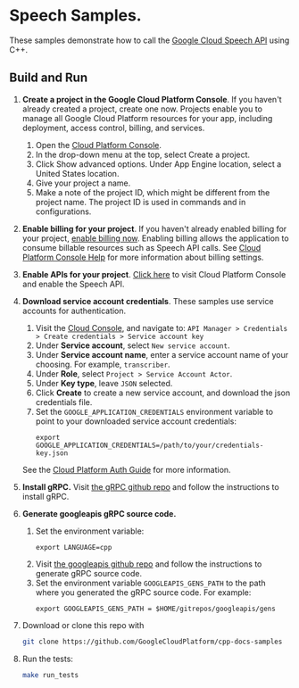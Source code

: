 # Speech Samples.

These samples demonstrate how to call the [Google Cloud Speech API](https://cloud.google.com/speech/) using C++.

## Build and Run

1.  **Create a project in the Google Cloud Platform Console**.
    If you haven't already created a project, create one now. Projects enable
    you to manage all Google Cloud Platform resources for your app, including
    deployment, access control, billing, and services.
    1.  Open the [Cloud Platform Console](https://console.cloud.google.com/).
    2.  In the drop-down menu at the top, select Create a project.
    3.  Click Show advanced options. Under App Engine location, select a
        United States location.
    4.  Give your project a name.
    5.  Make a note of the project ID, which might be different from the project
        name. The project ID is used in commands and in configurations.

2.  **Enable billing for your project**.
    If you haven't already enabled billing for your project, [enable billing now](https://console.cloud.google.com/project/_/settings).
    Enabling billing allows the application to consume billable resources such
    as Speech API calls.  See [Cloud Platform Console Help](https://support.google.com/cloud/answer/6288653) for more information about billing settings.

3.  **Enable APIs for your project**.
    [Click here](https://console.cloud.google.com/flows/enableapi?apiid=speech&showconfirmation=true) to visit Cloud Platform Console and enable the Speech API.

4.  **Download service account credentials**.
    These samples use service accounts for authentication.
    1.  Visit the [Cloud Console](http://cloud.google.com/console), and navigate to:
    `API Manager > Credentials > Create credentials > Service account key`
    2.  Under **Service account**, select `New service account`.
    3.  Under **Service account name**, enter a service account name of your choosing.  For example, `transcriber`.
    4.  Under **Role**, select `Project > Service Account Actor`.
    5.  Under **Key type**, leave `JSON` selected.
    2.  Click **Create** to create a new service account, and download the json credentials file.
    3.  Set the `GOOGLE_APPLICATION_CREDENTIALS` environment variable to point to your downloaded service account credentials:
        ```
        export GOOGLE_APPLICATION_CREDENTIALS=/path/to/your/credentials-key.json
        ```
    See the [Cloud Platform Auth Guide](https://cloud.google.com/docs/authentication#developer_workflow) for more information.

4.  **Install gRPC.**
    Visit [the gRPC github repo](https://github.com/grpc/grpc) and follow the instructions to install gRPC.

5.  **Generate googleapis gRPC source code.**
    1.  Set the environment variable:
        ```
        export LANGUAGE=cpp
        ```
    2.  Visit [the googleapis github repo](https://github.com/googleapis/googleapis) and follow the instructions to generate gRPC source code.
    3.  Set the environment variable `GOOGLEAPIS_GENS_PATH` to the path where you generated the gRPC source code.  For example:
        ```
        export GOOGLEAPIS_GENS_PATH = $HOME/gitrepos/googleapis/gens
        ```

6.  Download or clone this repo with

    ```sh
    git clone https://github.com/GoogleCloudPlatform/cpp-docs-samples
    ```

7.  Run the tests:
    ```sh
    make run_tests
    ```
